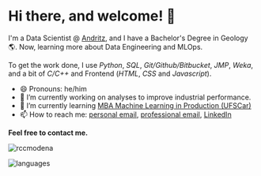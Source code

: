 # Hi there, and welcome! 👋

I'm a Data Scientist @ [Andritz](https://www.andritz.com/group-en), and I have a Bachelor's Degree in Geology 🌎. Now, learning more about Data Engineering and MLOps.

To get the work done, I use *Python*, *SQL*, *Git/Github/Bitbucket*, *JMP*, *Weka*, and a bit of *C/C++* and Frontend (*HTML*, *CSS* and *Javascript*).

- 😄 Pronouns: he/him
- 🔭 I’m currently working on analyses to improve industrial performance.
- 🌱 I’m currently learning [MBA Machine Learning in Production (UFSCar)](https://iti.ufscar.mba/mlp)
- 📫 How to reach me: [personal email](mailto:rudi.modena@gmail.com), [professional email](mailto:rudi.modena@andritz.com), [LinkedIn](https://www.linkedin.com/in/rccmodena/)

**Feel free to contact me.**

![rccmodena](https://github-readme-stats.vercel.app/api?username=rccmodena&show_icons=true&theme=dark)

![languages](https://github-readme-stats.vercel.app/api/top-langs/?username=rccmodena&layout=compact&theme=dark)
